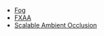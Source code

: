 * [Fog](https://github.com/ncannasse/heaps/wiki/Fog)
* [FXAA](https://github.com/ncannasse/heaps/wiki/FXAA)
* [Scalable Ambient Occlusion](https://github.com/ncannasse/heaps/wiki/Scalable-Ambient-Occlusion)
